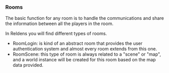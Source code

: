 ### Rooms

The basic function for any room is to handle the communications and share the information between all the players in the room.

In Reldens you will find different types of rooms. 

- RoomLogin: is kind of an abstract room that provides the user authentication system and almost every room extends from this one.
- RoomScene: this type of room is always related to a "scene" or "map", and a world instance will be created for this room based on the map data provided.
